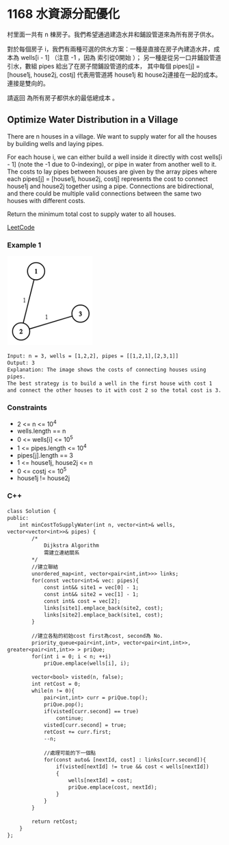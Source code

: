 # 1168 水資源分配優化

村里面一共有 n 棟房子。我們希望通過建造水井和鋪設管道來為所有房子供水。

對於每個房子 i，我們有兩種可選的供水方案：一種是直接在房子內建造水井，成本為 wells[i - 1] （注意 -1 ，因為 索引從0開始 ）；
另一種是從另一口井鋪設管道引水，數組 pipes 給出了在房子間鋪設管道的成本，
其中每個 pipes[j] = [house1j, house2j, costj] 代表用管道將 house1j 和 house2j連接在一起的成本。連接是雙向的。

請返回 為所有房子都供水的最低總成本 。​​

## Optimize Water Distribution in a Village

There are n houses in a village. We want to supply water for all the houses by building wells and laying pipes.

For each house i, we can either build a well inside it directly with cost wells[i - 1] (note the -1 due to 0-indexing), or pipe in water from another well to it. The costs to lay pipes between houses are given by the array pipes where each pipes[j] = [house1j, house2j, costj] represents the cost to connect house1j and house2j together using a pipe. Connections are bidirectional, and there could be multiple valid connections between the same two houses with different costs.

Return the minimum total cost to supply water to all houses.

[LeetCode](https://leetcode-cn.com/problems/optimize-water-distribution-in-a-village/)

### Example 1

<img src="img/1168.png" width = "200"/>

```
Input: n = 3, wells = [1,2,2], pipes = [[1,2,1],[2,3,1]]
Output: 3
Explanation: The image shows the costs of connecting houses using pipes.
The best strategy is to build a well in the first house with cost 1 and connect the other houses to it with cost 2 so the total cost is 3.
```

### Constraints

* 2 <= n <= 10<sup>4</sup>
* wells.length == n
* 0 <= wells[i] <= 10<sup>5</sup>
* 1 <= pipes.length <= 10<sup>4</sup>
* pipes[j].length == 3
* 1 <= house1j, house2j <= n
* 0 <= costj <= 10<sup>5</sup>
* house1j != house2j

### C++ 

```
class Solution {
public:
    int minCostToSupplyWater(int n, vector<int>& wells, vector<vector<int>>& pipes) {
        /*
            Dijkstra Algorithm
            需建立連結關系
        */
        //建立聯結
        unordered_map<int, vector<pair<int,int>>> links;
        for(const vector<int>& vec: pipes){
            const int&& site1 = vec[0] - 1;
            const int&& site2 = vec[1] - 1;
            const int& cost = vec[2];
            links[site1].emplace_back(site2, cost);
            links[site2].emplace_back(site1, cost);
        }

        //建立各點的初始cost first為cost, second為 No.
        priority_queue<pair<int,int>, vector<pair<int,int>>, greater<pair<int,int>> > priQue;
        for(int i = 0; i < n; ++i)
            priQue.emplace(wells[i], i);
        
        vector<bool> visted(n, false);
        int retCost = 0;
        while(n != 0){
            pair<int,int> curr = priQue.top();
            priQue.pop();
            if(visted[curr.second] == true)
                continue;
            visted[curr.second] = true;
            retCost += curr.first;
            --n;

            //處理可能的下一個點
            for(const auto& [nextId, cost] : links[curr.second]){
                if(visted[nextId] != true && cost < wells[nextId])
                {
                    wells[nextId] = cost;
                    priQue.emplace(cost, nextId);
                }
            }
        }

        return retCost;
    }
};
```
